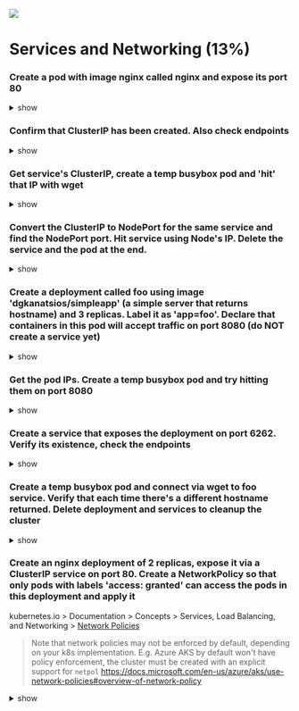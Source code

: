 ![](https://gaforgithub.azurewebsites.net/api?repo=CKAD-exercises/services&empty)

# Services and Networking (13%)

### Create a pod with image nginx called nginx and expose its port 80

<details><summary>show</summary>
<p>

```bash
kubectl run nginx --image=nginx --restart=Never --port=80 --expose
```

</p>
</details>

### Confirm that ClusterIP has been created. Also check endpoints

<details><summary>show</summary>
<p>

```bash
kubectl get svc nginx
kubectl get ep
```

</p>
</details>

### Get service's ClusterIP, create a temp busybox pod and 'hit' that IP with wget

<details><summary>show</summary>
<p>

```bash
kubectl get svc
kubectl run tmp --restart=Never --image=busybox --rm -it -- wget -O- <IP>
```

</p>
or
<p>

```bash
IP=$(kubectl get svc nginx --template={{.sepc.clusterIP}})
kubectl run busybox --restart=Never --image=busybox -it --restart=Never --env="IP=$IP" -- wget -O- $IP:80 --timeout 2
```

</p>
</details>

### Convert the ClusterIP to NodePort for the same service and find the NodePort port. Hit service using Node's IP. Delete the service and the pod at the end.

<details><summary>show</summary>
<p>

```bash
kubectl edit svc nginx
```

```yaml
apiVersion: v1
kind: Service
metadata:
  creationTimestamp: 2018-06-25T07:55:16Z
  name: nginx
  namespace: default
  resourceVersion: "93442"
  selfLink: /api/v1/namespaces/default/services/nginx
  uid: 191e3dac-784d-11e8-86b1-00155d9f663c
spec:
  clusterIP: 10.97.242.220
  ports:
    - port: 80
      protocol: TCP
      targetPort: 80
  selector:
    run: nginx
  sessionAffinity: None
  type: NodePort # change cluster IP to nodeport
status:
  loadBalancer: {}
```

or

```bash
kubectl patch svc nginx -p '{"spec": {"type":"NodePort"}}'
```

```bash
wget -O- NODE_IP:31931
```

</p>
</details>

### Create a deployment called foo using image 'dgkanatsios/simpleapp' (a simple server that returns hostname) and 3 replicas. Label it as 'app=foo'. Declare that containers in this pod will accept traffic on port 8080 (do NOT create a service yet)

<details><summary>show</summary>
<p>

```bash
kubectl create deployment foo --image=dgkanatsios/simpleapp --replicas=3 --restart=Never -l app=foo --port=8080
```

</p>
</details>

### Get the pod IPs. Create a temp busybox pod and try hitting them on port 8080

<details><summary>show</summary>
<p>

```bash
kubectl get pod -o wide

kubectl run tmp --restart=Never --image=busybox --rm --it -- wget -O- <IP>:8080
```

</p>
</details>

### Create a service that exposes the deployment on port 6262. Verify its existence, check the endpoints

<details><summary>show</summary>
<p>

```bash
kubectl expose deployment depl --port=6262 --target-port=8080

kubectl get ep
```

</p>
</details>

### Create a temp busybox pod and connect via wget to foo service. Verify that each time there's a different hostname returned. Delete deployment and services to cleanup the cluster

<details><summary>show</summary>
<p>

```bash
kubectl run tmp --restart=busybox --image=busybox --rm -it -- /bin/sh
wget -O- foo:6262
```

</p>
</details>

### Create an nginx deployment of 2 replicas, expose it via a ClusterIP service on port 80. Create a NetworkPolicy so that only pods with labels 'access: granted' can access the pods in this deployment and apply it

kubernetes.io > Documentation > Concepts > Services, Load Balancing, and Networking > [Network Policies](https://kubernetes.io/docs/concepts/services-networking/network-policies/)

> Note that network policies may not be enforced by default, depending on your k8s implementation. E.g. Azure AKS by default won't have policy enforcement, the cluster must be created with an explicit support for `netpol` https://docs.microsoft.com/en-us/azure/aks/use-network-policies#overview-of-network-policy

<details><summary>show</summary>
<p>

```bash
kubectl create deployment nginx --image=nginx --replicas=2 --port=80
kubectl expose deployment nginx --port=80
```

```bash
apiVersion: networking.k8s.io/v1
kind: NetworkPolicy
metadata:
  name: test-network-policy
spec:
  podSelector:
    matchLabels:
      app: nginx
  policyTypes:
  - Ingress
  ingress:
  - from:
    - podSelector:
        matchLabels:
          access: granted
```

```bash
kubectl run busybox --image=busybox --rm -it --restart=Never -- wget -O- http://nginx:80 --timeout 2 # wont work
kubectl run busybox --image=busybox --rm -it --restart=Never --labels=access=granted s-- wget -O- http://nginx:80 --timeout 2

```

</p>
</details>

